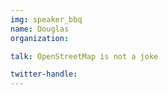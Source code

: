 ```yaml
---
img: speaker_bbq
name: Douglas
organization: 

talk: OpenStreetMap is not a joke

twitter-handle:
---
```

